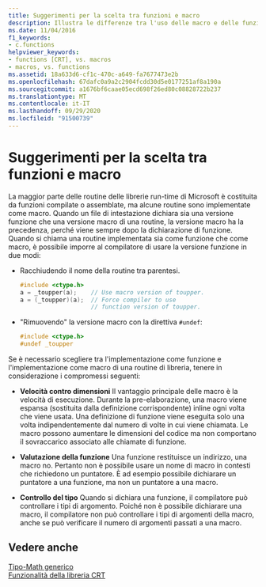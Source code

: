 ```yaml
---
title: Suggerimenti per la scelta tra funzioni e macro
description: Illustra le differenze tra l'uso delle macro e delle funzioni nella libreria di runtime di Microsoft C (CRT)
ms.date: 11/04/2016
f1_keywords:
- c.functions
helpviewer_keywords:
- functions [CRT], vs. macros
- macros, vs. functions
ms.assetid: 18a633d6-cf1c-470c-a649-fa7677473e2b
ms.openlocfilehash: 67dafc0a9a2c2904fcdd30d5e0177251af8a190a
ms.sourcegitcommit: a1676bf6caae05ecd698f26ed80c08828722b237
ms.translationtype: MT
ms.contentlocale: it-IT
ms.lasthandoff: 09/29/2020
ms.locfileid: "91500739"
---
```

# <a name="recommendations-for-choosing-between-functions-and-macros"></a>Suggerimenti per la scelta tra funzioni e macro

La maggior parte delle routine delle librerie run-time di Microsoft è costituita da funzioni compilate o assemblate, ma alcune routine sono implementate come macro. Quando un file di intestazione dichiara sia una versione funzione che una versione macro di una routine, la versione macro ha la precedenza, perché viene sempre dopo la dichiarazione di funzione. Quando si chiama una routine implementata sia come funzione che come macro, è possibile imporre al compilatore di usare la versione funzione in due modi:

- Racchiudendo il nome della routine tra parentesi.

    ```C
    #include <ctype.h>
    a = _toupper(a);    // Use macro version of toupper.
    a = (_toupper)(a);  // Force compiler to use
                        // function version of toupper.
    ```

- "Rimuovendo" la versione macro con la direttiva `#undef`:

    ```C
    #include <ctype.h>
    #undef _toupper
    ```

Se è necessario scegliere tra l'implementazione come funzione e l'implementazione come macro di una routine di libreria, tenere in considerazione i compromessi seguenti:

- **Velocità contro dimensioni** Il vantaggio principale delle macro è la velocità di esecuzione. Durante la pre-elaborazione, una macro viene espansa (sostituita dalla definizione corrispondente) inline ogni volta che viene usata. Una definizione di funzione viene eseguita solo una volta indipendentemente dal numero di volte in cui viene chiamata. Le macro possono aumentare le dimensioni del codice ma non comportano il sovraccarico associato alle chiamate di funzione.

- **Valutazione della funzione** Una funzione restituisce un indirizzo, una macro no. Pertanto non è possibile usare un nome di macro in contesti che richiedono un puntatore. È ad esempio possibile dichiarare un puntatore a una funzione, ma non un puntatore a una macro.

- **Controllo del tipo** Quando si dichiara una funzione, il compilatore può controllare i tipi di argomento. Poiché non è possibile dichiarare una macro, il compilatore non può controllare i tipi di argomenti della macro, anche se può verificare il numero di argomenti passati a una macro.

## <a name="see-also"></a>Vedere anche

[Tipo-Math generico](tgmath.md)\
[Funzionalità della libreria CRT](../c-runtime-library/crt-library-features.md)
